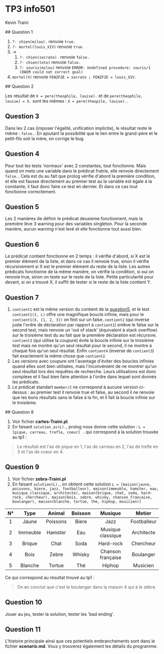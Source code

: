 # TP3 info501

Kevin Traini

## Question 1

1. `?- chien(milou).` renvoie `true.`
2. `?- mortel(louis_XIV)` renvoie `true.`
3. ->
   1. `?- chien(socrate).` renvoie `false.`
   2. `?- chien(toto)` renvoie `false.`
   3. `?- souris(milou)` renvoie `ERROR: Undefined procedure: souris/1 (DWIM could not correct goal)`
4. `mortel(X)` renvoie `FENZFZE = socrate ; FENZFZE = louis_XIV.`

## Question 2

Les résultat de `X = pere(theophile, louise).` et de `pere(theophile, louise) = X.` sont les mêmes : `X = pere(theopile, louise).`.

## Question 3

Dans les 2 cas (imposer l'égalité, unification implicite), le résultat reste le même : `false.`. En ajoutant la possibilité que le lien entre le grand-père et le petit-fils soit la mère, on corrige le bug.

## Question 4

Pour tout les tests 'normaux' avec 2 constantes, tout fonctionne. Mais quand on mets une variable dans le prédicat fratrie, elle renvoie directement `false.`. Cela est du au fait que prolog vérifie d'abord la première condition, et elle est fausse directement au premier test au la variable est égale à la constante, il faut donc faire ce test en dernier. Et dans ce cas tout fonctionne correctement.

## Question 5

Les 2 manières de définir le prédicat deuxieme fonctionnent, mais la première lève 3 warning pour des variables singleton. Pour la seconde manière, aucun warning n'est levé et elle fonctionne tout aussi bien.

## Question 6

Le prédicat contient fonctionne en 2 temps : il vérifie d'abord, si X est le premier élément de la liste, et dans ce cas il renvoie true, sinon il vérifie récursivement si X est le premier élément du reste de la liste. Les autres prédicats fonctionne de la même manière, on vérifie la condition, si oui on renvoie true, sinon on teste sur le reste de la liste. Petite particularité pour devant, si on a trouvé X, il suffit de tester si le reste de la liste contient Y.

## Question 7

1. `contient1` est la même version du contient de la [question5](#question-5), et le test `contient1(2, L)` offre une magnifique boucle infinie, mais pour le `contient1(X, [1, 2, 3])` on finit sur un false. `contient2` (qui inverse juste l'ordre de déclaration par rapport à `contient1`) enlève le false sur le second test, mais renvoie un 'out of stack' (équivalent à stack overflow) sur le troisième test du au fait que la première déclaration est récursive. `contient3` (qui utilise la coupure) évite la boucle infinie sur le troisième test mais ne montre qu'un seul résultat pour le second, il ne montre à chaque fois qu'un seul résultat. Enfin `contient4` (inverse de `contient3`) fait exactement la même chose que `contient2`.
2. Les versions avec coupure ont l'avantage d'éviter des boucles infinies quand elles sont bien utilisées, mais l'inconvénient de ne montrer qu'un seul résultat lors des requêtes de recherche. Leurs utilisations est donc complexe et il faut bien faire attention à l'ordre dans lequel sont donnés les prédicats.
3. Le prédicat standart `member/2` ne correspond à aucune version ci-dessus : au premier test il renvoie true et false, au second il ne renvoie que les bons résultats sans le false à la fin, et il fait la boucle infinie sur le troisième.

## Question 8

1. Voir fichier **cartes-Traini.pl**.
2. En faisant `solution_as(L).`, prolog nous donne cette solution : `L = [pique, carreau, trefle, coeur] .` qui correspond à la solution trouvée au tp1 :

> Le résultat est l'as de pique en 1, l'as de carreau en 2, l'as de trefle en 3 et l'as de coeur en 4.

## Question 9

1. Voir fichier **zebra-Traini.pl**
2. En faisant `solution(L).`, on obtient cette solution `L = [maison(jaune, poissons, biere, jazz, footballeur), maison(immeuble, hamster, eau, musique_classique, architecte), maison(brique, chat, soda, hard-rock, chercheur), maison(bois, zebre, whisky, chanson_francaise, boulanger), maison(blanche, tortue, the, hiphop, musicien)]`

|  N°   |   Type   |  Animal  | Boisson |      Musique      |   Metier    |
| :---: | :------: | :------: | :-----: | :---------------: | :---------: |
|   1   |  Jaune   | Poissons |  Biere  |       Jazz        | Footballeur |
|   2   | Immeuble | Hamster  |   Eau   | Musique classique | Architecte  |
|   3   |  Brique  |   Chat   |  Soda   |     Hard-rock     |  Chercheur  |
|   4   |   Bois   |  Zebre   | Whisky  | Chanson française |  Boulanger  |
|   5   | Blanche  |  Tortue  |   Thé   |      Hiphop       |  Musicien   |

Ce qui correspond au résultat trouvé au tp1 :
> On en conclut que c'est le boulanger dans la maison 4 qui à le zèbre.

## Question 10

Jouer au jeu, tester la solution, tester les 'bad ending'.

## Question 11

L'histoire principale ainsi que ces potentiels embranchements sont dans le fichier **scenario.md**. Vous y trouverez également les détails du programme.
